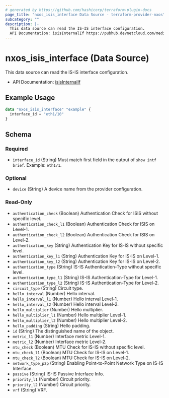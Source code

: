 ```yaml
---
# generated by https://github.com/hashicorp/terraform-plugin-docs
page_title: "nxos_isis_interface Data Source - terraform-provider-nxos"
subcategory: ""
description: |-
  This data source can read the IS-IS interface configuration.
  API Documentation: isisInternalIf https://pubhub.devnetcloud.com/media/dme-docs-10-2-2/docs/Routing%20and%20Forwarding/isis:InternalIf/
---
```


# nxos_isis_interface (Data Source)

This data source can read the IS-IS interface configuration.

- API Documentation: [isisInternalIf](https://pubhub.devnetcloud.com/media/dme-docs-10-2-2/docs/Routing%20and%20Forwarding/isis:InternalIf/)

## Example Usage

```terraform
data "nxos_isis_interface" "example" {
  interface_id = "eth1/10"
}
```

<!-- schema generated by tfplugindocs -->
## Schema

### Required

- `interface_id` (String) Must match first field in the output of `show intf brief`. Example: `eth1/1`.

### Optional

- `device` (String) A device name from the provider configuration.

### Read-Only

- `authentication_check` (Boolean) Authentication Check for ISIS without specific level.
- `authentication_check_l1` (Boolean) Authentication Check for ISIS on Level-1.
- `authentication_check_l2` (Boolean) Authentication Check for ISIS on Level-2.
- `authentication_key` (String) Authentication Key for IS-IS without specific level.
- `authentication_key_l1` (String) Authentication Key for IS-IS on Level-1.
- `authentication_key_l2` (String) Authentication Key for IS-IS on Level-2.
- `authentication_type` (String) IS-IS Authentication-Type without specific level.
- `authentication_type_l1` (String) IS-IS Authentication-Type for Level-1.
- `authentication_type_l2` (String) IS-IS Authentication-Type for Level-2.
- `circuit_type` (String) Circuit type.
- `hello_interval` (Number) Hello interval.
- `hello_interval_l1` (Number) Hello interval Level-1.
- `hello_interval_l2` (Number) Hello interval Level-2.
- `hello_multiplier` (Number) Hello multiplier.
- `hello_multiplier_l1` (Number) Hello multiplier Level-1.
- `hello_multiplier_l2` (Number) Hello multiplier Level-2.
- `hello_padding` (String) Hello padding.
- `id` (String) The distinguished name of the object.
- `metric_l1` (Number) Interface metric Level-1.
- `metric_l2` (Number) Interface metric Level-2.
- `mtu_check` (Boolean) MTU Check for IS-IS without specific level.
- `mtu_check_l1` (Boolean) MTU Check for IS-IS on Level-1.
- `mtu_check_l2` (Boolean) MTU Check for IS-IS on Level-2.
- `network_type_p2p` (String) Enabling Point-to-Point Network Type on IS-IS Interface.
- `passive` (String) IS-IS Passive Interface Info.
- `priority_l1` (Number) Circuit priority.
- `priority_l2` (Number) Circuit priority.
- `vrf` (String) VRF.


